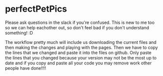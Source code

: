 # perfectPetPics
Please ask questions in the slack if you're confused. This is new to me too so we can help eachother out, so don't feel bad if you don't understand something! :D

The workflow pretty much will include us downloading the current files and then making the changes and playing with the pages. Then we have to copy the lines that we changed and paste it into the files on github. 
Only paste the lines that you changed because your version may not be the most up to date and if you copy and paste all your code you may remove work other people have done!!!!
